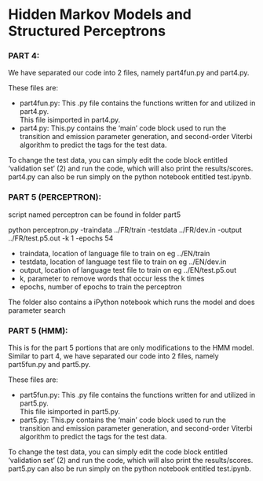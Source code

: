 # Hidden Markov Models and Structured Perceptrons 

### PART 4:
 
We have separated our code into 2 files, namely part4fun.py and part4.py. 

These files are:

- part4fun.py:  This .py file contains the functions written for and utilized in part4.py.  
		This file isimported in part4.py.
- part4.py:     This.py contains the ‘main’ code block used to run the transition and emission parameter
		generation, and second-order Viterbi algorithm to predict the tags for the test data.
		
To change the test data, you can simply edit the code block entitled ‘validation set’ (2) and run the code,
which will also print the results/scores. part4.py can also be run simply on the python notebook entitled
test.ipynb.


### PART 5 (PERCEPTRON):

script named perceptron can be found in folder part5

python perceptron.py -traindata ../FR/train -testdata ../FR/dev.in -output ../FR/test.p5.out -k 1 -epochs 54

- traindata, location of language file to train on eg ../EN/train
- testdata, location of language test file to train on eg ../EN/dev.in
- output, location of language test file to train on eg ../EN/test.p5.out
- k, parameter to remove words that occur less the k times
- epochs, number of epochs to train the perceptron 

The folder also contains a iPython notebook which runs the model and does parameter search

### PART 5 (HMM):

This is for the part 5 portions that are only modifications to the HMM model. 
Similar to part 4, we have separated our code into 2 files, namely part5fun.py and part5.py. 

These files are:

- part5fun.py:  This .py file contains the functions written for and utilized in part5.py.  
		This file isimported in part5.py.
- part5.py:     This.py contains the ‘main’ code block used to run the transition and emission parameter
		generation, and second-order Viterbi algorithm to predict the tags for the test data.
		
To change the test data, you can simply edit the code block entitled ‘validation set’ (2) and run the code,
which will also print the results/scores. part5.py can also be run simply on the python notebook entitled
test.ipynb.

